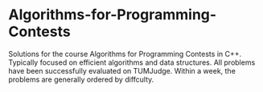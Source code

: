 # Algorithms-for-Programming-Contests
Solutions for the course Algorithms for Programming Contests in C++. Typically focused on efficient algorithms and data structures. All problems have been successfully evaluated on TUMJudge.
Within a week, the problems are generally ordered by diffculty.

